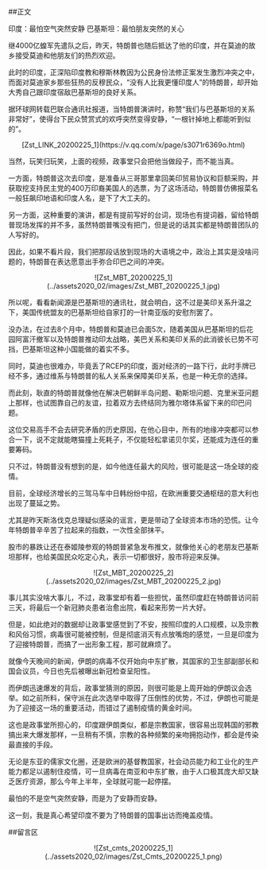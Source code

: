 ##正文

印度：最怕空气突然安静 
巴基斯坦：最怕朋友突然的关心

继4000亿蝗军先遣队之后，昨天，特朗普也随后抵达了他的印度，并在莫迪的故乡接受莫迪和他朋友们的热烈欢迎。

此时的印度，正深陷印度教和穆斯林教因为公民身份法修正案发生激烈冲突之中，而面对莫迪家乡那些狂热的反穆民众，“没有人比我更懂印度人”的特朗普，却开始大秀自己跟印度宿敌巴基斯坦的良好关系。

据环球网转载巴联合通讯社报道，当特朗普演讲时，称赞“我们与巴基斯坦的关系非常好”，使得台下民众赞赏式的欢呼突然变得安静，“一根针掉地上都能听到似的”。

 <div align="center">[Zst_LINK_20200225_1](https://v.qq.com/x/page/s3071r6369o.html)</div>

当然，玩笑归玩笑，上面的视频，政事堂只会把他当做段子，而不能当真。

一方面，特朗普这次去印度，是准备从三哥那里拿回美印贸易协议和巨额采购，并获取挖支持民主党的400万印裔美国人的选票，为了这场活动，特朗普仿佛报菜名一般狂飙印地语和印度人名，是下了大工夫的。

另一方面，这种重要的演讲，都是有提前写好的台词，现场也有提词器，留给特朗普现场发挥的并不多，虽然特朗普嘴没有把门，但是说的话其实都是特朗普团队的人写好的。

因此，如果不看片段，我们把那段话放到现场的大语境之中，政治上其实是没啥问题的，特朗普在表达愿意出手弥合印巴之间的冲突。

 <div align="center">![Zst_MBT_20200225_1](../assets2020_02/images/Zst_MBT_20200225_1.jpg)</div>

所以呢，看看新闻源是巴基斯坦的通讯社，就会明白，这不过是美印关系升温之下，美国传统盟友的巴基斯坦给自家打的一针南亚版的安慰剂罢了。

没办法，在过去8个月中，特朗普和莫迪已会面5次，随着美国从巴基斯坦的后花园阿富汗撤军以及特朗普推动印太战略，美巴关系和美印关系的此消彼长已势不可挡，巴基斯坦这种小国能做的着实不多。

同时，莫迪也很难办，毕竟丢了RCEP的印度，面对经济的一路下行，此时手牌已经不多，通过维系与特朗普的私人关系来保障美印关系，也是一种无奈的选择。

而此刻，耿直的特朗普就像他在解决巴朝鲜半岛问题、勒斯坦问题、克里米亚问题上那样，也试图靠自己的友谊，拉着双方去终结同为雅尔塔体系留下来的印巴问题。

这位交易高手不会去研究矛盾的历史原因，在他心目中，所有的地缘冲突都可以参合一下，说不定就能瞎猫撞上死耗子，不仅能轻松拿诺贝尔奖，还能成为连任的重要筹码。

只不过，特朗普没有想到的是，如今他连任最大的风险，很可能是这一场全球的疫情。

目前，全球经济增长的三驾马车中日韩纷纷中招，在欧洲重要交通枢纽的意大利也出现了蔓延之势。

尤其是昨天斯洛伐克总理疑似感染的谣言，更是带动了全球资本市场的恐慌。让今年特朗普辛辛苦了拉起来的指数，一次性全部抹平。

股市的暴跌让还在泰姬陵参观的特朗普紧急发布推文，就像他关心的老朋友巴基斯坦那样，也给美国民众吃定心丸，表示一切都很好，股市将迎来反弹。

 <div align="center">![Zst_MBT_20200225_2](../assets2020_02/images/Zst_MBT_20200225_2.jpg)</div>

事儿其实没啥大事儿，不过，政事堂却有着一些担忧，虽然印度赶在特朗普访问前三天，将最后一个新冠肺炎患者治愈出院，看起来形势一片大好。

但是，如此绝对的数据却让政事堂感觉到了不安，按照印度的人口规模，以及宗教和风俗习惯，病毒很可能被控制，但是彻底消灭有点放嘴炮的感觉，一旦是印度为了迎接特朗普，而搞了一出形象工程，那可就麻烦了。

就像今天晚间的新闻，伊朗的病毒不仅开始向中东扩散，其国家的卫生部副部长和国会议员，今日也先后被曝出新冠检查呈阳性。

而伊朗迅速爆发的背后，政事堂猜测的原因，则很可能是上周开始的伊朗议会选举。如之前所料，保守派在此次选举中取得了压倒性的优势，不过，伊朗也可能是为了迎接这一场的重要活动，而错过了遏制疫情的黄金时间。

这也是政事堂所担心的，印度跟伊朗类似，都是宗教国家，很容易出现韩国的邪教搞出来大爆发那样，一旦稍有不慎，宗教的各种频繁的亲吻拥抱动作，都会是传染最直接的手段。

无论是东亚的儒家文化圈，还是欧洲的基督教国家，社会动员能力和工业化的生产能力都足以遏制住疫情，可一旦病毒在南亚和中东扩散，由于人口极其庞大却又缺乏医疗资源，那么今年上半年，全球就可能一起停摆。

最怕的不是空气突然安静，而是为了安静而安静。

这一刻，我是真心希望印度不要为了特朗普的国事出访而掩盖疫情。

##留言区
 <div align="center">![Zst_cmts_20200225_1](../assets2020_02/images/Zst_Cmts_20200225_1.png)</div>